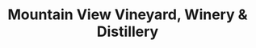 ---
title: "Mountain View Vineyard, Winery & Distillery"
url: /stroudsburg/mountain-view-vineyard-winery-und-distillery/
shop: Wein
---